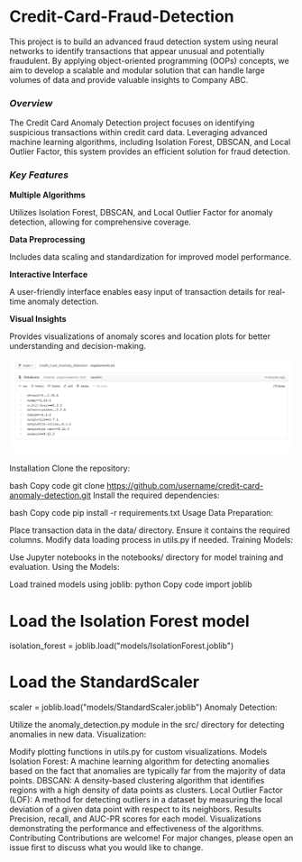 # Credit-Card-Fraud-Detection
 This project is to build an advanced fraud detection system using neural networks to identify transactions that appear unusual and potentially fraudulent. By applying object-oriented programming (OOPs) concepts, we aim to develop a scalable and modular solution that can handle large volumes of data and provide valuable insights to Company ABC.

### *Overview*
The Credit Card Anomaly Detection project focuses on identifying suspicious transactions within credit card data. Leveraging advanced machine learning algorithms, including Isolation Forest, DBSCAN, and Local Outlier Factor, this system provides an efficient solution for fraud detection.

### *Key Features*
**Multiple Algorithms**

Utilizes Isolation Forest, DBSCAN, and Local Outlier Factor for anomaly detection, allowing for comprehensive coverage.

**Data Preprocessing** 

Includes data scaling and standardization for improved model performance.

**Interactive Interface**

 A user-friendly interface enables easy input of transaction details for real-time anomaly detection.

**Visual Insights** 

Provides visualizations of anomaly scores and location plots for better understanding and decision-making.

![Alt text](rtxt.png)

Installation
Clone the repository:

bash
Copy code
git clone https://github.com/username/credit-card-anomaly-detection.git
Install the required dependencies:

bash
Copy code
pip install -r requirements.txt
Usage
Data Preparation:

Place transaction data in the data/ directory. Ensure it contains the required columns.
Modify data loading process in utils.py if needed.
Training Models:

Use Jupyter notebooks in the notebooks/ directory for model training and evaluation.
Using the Models:

Load trained models using joblib:
python
Copy code
import joblib

# Load the Isolation Forest model
isolation_forest = joblib.load("models/IsolationForest.joblib")

# Load the StandardScaler
scaler = joblib.load("models/StandardScaler.joblib")
Anomaly Detection:

Utilize the anomaly_detection.py module in the src/ directory for detecting anomalies in new data.
Visualization:

Modify plotting functions in utils.py for custom visualizations.
Models
Isolation Forest: A machine learning algorithm for detecting anomalies based on the fact that anomalies are typically far from the majority of data points.
DBSCAN: A density-based clustering algorithm that identifies regions with a high density of data points as clusters.
Local Outlier Factor (LOF): A method for detecting outliers in a dataset by measuring the local deviation of a given data point with respect to its neighbors.
Results
Precision, recall, and AUC-PR scores for each model.
Visualizations demonstrating the performance and effectiveness of the algorithms.
Contributing
Contributions are welcome! For major changes, please open an issue first to discuss what you would like to change.